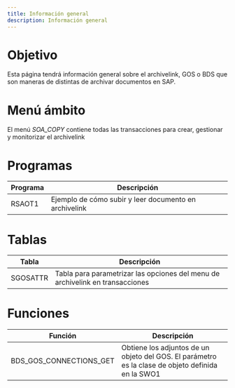 ```yaml
---
title: Información general
description: Información general
---
```


# Objetivo

Esta página tendrá información general sobre el archivelink, GOS o BDS que son maneras de distintas de archivar documentos en SAP.

# Menú ámbito

El menú *SOA_COPY* contiene todas las transacciones para crear, gestionar y monitorizar el archivelink

# Programas

Programa | Descripción
--------|--------
RSAOT1 | Ejemplo de cómo subir y leer documento en archivelink

# Tablas

Tabla | Descripción
--------|--------
SGOSATTR | Tabla para parametrizar las opciones del menu de archivelink en transacciones

# Funciones

Función | Descripción
--------|--------
BDS_GOS_CONNECTIONS_GET	| Obtiene los adjuntos de un objeto del GOS. El parámetro es la clase de objeto definida en la SWO1